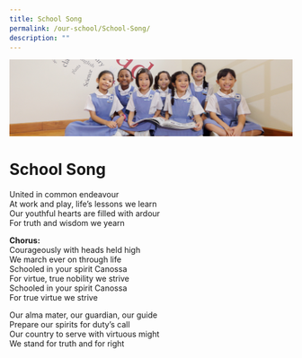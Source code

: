 ```yaml
---
title: School Song
permalink: /our-school/School-Song/
description: ""
---
```

![](/images/UsefulVideos.jpg)

School Song
===========


United in common endeavour  
At work and play, life’s lessons we learn  
Our youthful hearts are filled with ardour  
For truth and wisdom we yearn

<b>Chorus:</b>   
Courageously with heads held high  
We march ever on through life  
Schooled in your spirit Canossa  
For virtue, true nobility we strive  
Schooled in your spirit Canossa  
For true virtue we strive

Our alma mater, our guardian, our guide  
Prepare our spirits for duty’s call  
Our country to serve with virtuous might  
We stand for truth and for right